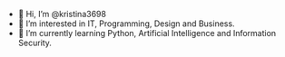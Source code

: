 - 👋 Hi, I’m @kristina3698
- 👀 I’m interested in IT, Programming, Design and Business.
- 🌱 I’m currently learning Python, Artificial Intelligence and Information Security.

<!---
kristina3698/kristina3698 is a ✨ special ✨ repository because its `README.md` (this file) appears on your GitHub profile.
You can click the Preview link to take a look at your changes.
--->
